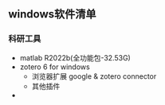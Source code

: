## windows软件清单
### 科研工具
+ matlab R2022b(全功能包-32.53G)
+ zotero 6 for windows
    + 浏览器扩展 google & zotero connector
    + 其他插件
+ 
